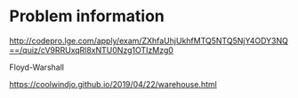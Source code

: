# Problem information

<http://codepro.lge.com/apply/exam/ZXhfaUhjUkhfMTQ5NTQ5NjY4ODY3NQ==/quiz/cV9RRUxqRl8xNTU0Nzg1OTIzMzg0>

Floyd-Warshall

<https://coolwindjo.github.io/2019/04/22/warehouse.html>
